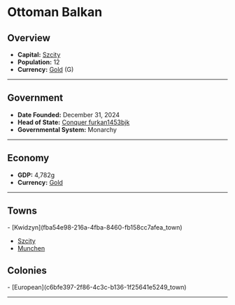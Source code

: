 <!--UNDEDITED FILE, remove this entire line if this file has been edited!-->
# <!--NAME-->Ottoman Balkan<!--NAME-->

## Overview

- **Capital:** <!--CAPITAL_LINK-->[Szcity](fb48fc57-8f76-49dd-bb13-4d2f41d1d2dd_town)<!--CAPITAL_LINK-->
- **Population:** <!--POPULATION-->12<!--POPULATION-->
- **Currency:** <!--CURRENCY_LINK-->[Gold](Gold_currency)<!--CURRENCY_LINK--> (<!--CURRENCY_ABV-->G<!--CURRENCY_ABV-->)

---

## Government

- **Date Founded:** <!--FOUNDED-->December 31, 2024<!--FOUNDED-->
- **Head of State:** <!--LEADER_TITLE_LINK-->[Conquer furkan1453bjk](furkan1453bjk_user)<!--LEADER_TITLE_LINK-->
- **Governmental System:** <!--GOVERNMENT-->Monarchy<!--GOVERNMENT-->

---

## Economy

- **GDP:** <!--GDP-->4,782g<!--GDP-->
- **Currency:** <!--CURRENCY_LINK-->[Gold](Gold_currency)<!--CURRENCY_LINK-->

---

## Towns

<!--TOWNS-->- [Kwidzyn](fba54e98-216a-4fba-8460-fb158cc7afea_town)
- [Szcity](fb48fc57-8f76-49dd-bb13-4d2f41d1d2dd_town)
- [Munchen](3b342af8-274c-4292-abb0-1c138e6ce754_town)<!--TOWNS-->

## Colonies

<!--COLONIES-->- [European](c6bfe397-2f86-4c3c-b136-1f25641e5249_town)<!--COLONIES-->

---